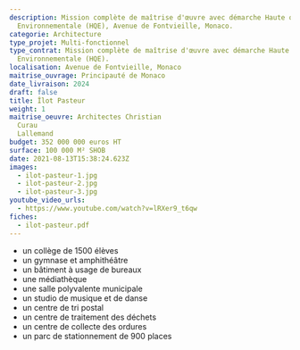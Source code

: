 ```yaml
---
description: Mission complète de maîtrise d'œuvre avec démarche Haute qualité
  Environnementale (HQE), Avenue de Fontvieille, Monaco.
categorie: Architecture
type_projet: Multi-fonctionnel
type_contrat: Mission complète de maîtrise d'œuvre avec démarche Haute qualité
  Environnementale (HQE).
localisation: Avenue de Fontvieille, Monaco
maitrise_ouvrage: Principauté de Monaco
date_livraison: 2024
draft: false
title: Îlot Pasteur
weight: 1
maitrise_oeuvre: Architectes Christian
  Curau                                                                          Francois
  Lallemand
budget: 352 000 000 euros HT
surface: 100 000 M² SHOB
date: 2021-08-13T15:38:24.623Z
images:
  - ilot-pasteur-1.jpg
  - ilot-pasteur-2.jpg
  - ilot-pasteur-3.jpg
youtube_video_urls:
  - https://www.youtube.com/watch?v=lRXer9_t6qw
fiches:
  - ilot-pasteur.pdf
---
```

* un collège de 1500 élèves
* un gymnase et amphithéâtre
* un bâtiment à usage de bureaux
* une médiathèque
* une salle polyvalente municipale
* un studio de musique et de danse
* un centre de tri postal
* un centre de traitement des déchets
* un centre de collecte des ordures
* un parc de stationnement de 900 places
